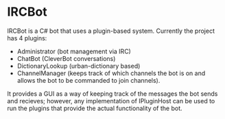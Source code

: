 IRCBot
======

IRCBot is a C# bot that uses a plugin-based system. Currently the project has 4 plugins:
- Administrator (bot management via IRC)
- ChatBot (CleverBot conversations)
- DictionaryLookup (urban-dictionary based)
- ChannelManager (keeps track of which channels the bot is on and allows the bot to be commanded to join channels).

It provides a GUI as a way of keeping track of the messages the bot sends and recieves; however, any implementation of IPluginHost can be used to run the plugins that provide the actual functionality of the bot.
